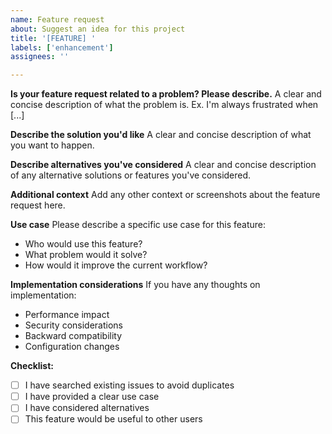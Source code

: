 ```yaml
---
name: Feature request
about: Suggest an idea for this project
title: '[FEATURE] '
labels: ['enhancement']
assignees: ''

---
```


**Is your feature request related to a problem? Please describe.**
A clear and concise description of what the problem is. Ex. I'm always frustrated when [...]

**Describe the solution you'd like**
A clear and concise description of what you want to happen.

**Describe alternatives you've considered**
A clear and concise description of any alternative solutions or features you've considered.

**Additional context**
Add any other context or screenshots about the feature request here.

**Use case**
Please describe a specific use case for this feature:
- Who would use this feature?
- What problem would it solve?
- How would it improve the current workflow?

**Implementation considerations**
If you have any thoughts on implementation:
- Performance impact
- Security considerations
- Backward compatibility
- Configuration changes

**Checklist:**
- [ ] I have searched existing issues to avoid duplicates
- [ ] I have provided a clear use case
- [ ] I have considered alternatives
- [ ] This feature would be useful to other users
